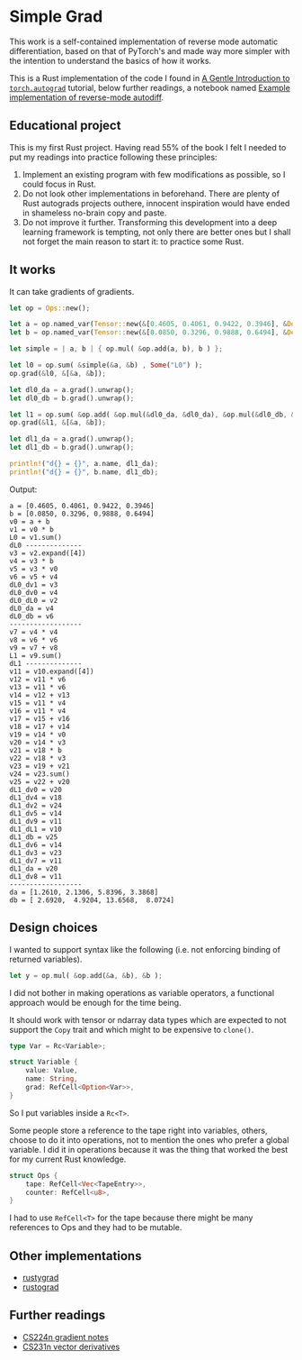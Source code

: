 # Simple Grad

This work is a self-contained implementation of reverse mode automatic differentiation,
based on that of PyTorch's and made way more simpler with the intention to understand the basics
of how it works.

This is a Rust implementation of the code I found in
[A Gentle Introduction to `torch.autograd`](https://pytorch.org/tutorials/beginner/blitz/autograd_tutorial.html)
tutorial, below further readings, a notebook named
[Example implementation of reverse-mode autodiff](https://colab.research.google.com/drive/1VpeE6UvEPRz9HmsHh1KS0XxXjYu533EC).

## Educational project

This is my first Rust project. Having read 55% of the book I felt I needed to put my readings into practice following these principles:
1. Implement an existing program with few modifications as possible, so I could focus in Rust.
2. Do not look other implementations in beforehand. There are plenty of Rust autograds projects outhere, innocent inspiration would have ended in shameless
no-brain copy and paste.
3. Do not improve it further. Transforming this development into a deep learning framework is tempting, not only there are better ones but I shall not forget
the main reason to start it: to practice some Rust.

## It works

It can take gradients of gradients.

```rust
let op = Ops::new();

let a = op.named_var(Tensor::new(&[0.4605, 0.4061, 0.9422, 0.3946], &Device::Cpu).unwrap(), "a");
let b = op.named_var(Tensor::new(&[0.0850, 0.3296, 0.9888, 0.6494], &Device::Cpu).unwrap(), "b");

let simple = | a, b | { op.mul( &op.add(a, b), b ) };

let l0 = op.sum( &simple(&a, &b) , Some("L0") );
op.grad(&l0, &[&a, &b]);

let dl0_da = a.grad().unwrap();
let dl0_db = b.grad().unwrap();

let l1 = op.sum( &op.add( &op.mul(&dl0_da, &dl0_da), &op.mul(&dl0_db, &dl0_db) ), Some("L1") );
op.grad(&l1, &[&a, &b]);

let dl1_da = a.grad().unwrap();
let dl1_db = b.grad().unwrap();

println!("d{} = {}", a.name, dl1_da);
println!("d{} = {}", b.name, dl1_db);
```

Output:

```
a = [0.4605, 0.4061, 0.9422, 0.3946]
b = [0.0850, 0.3296, 0.9888, 0.6494]
v0 = a + b
v1 = v0 * b
L0 = v1.sum()
dL0 --------------
v3 = v2.expand([4])
v4 = v3 * b
v5 = v3 * v0
v6 = v5 + v4
dL0_dv1 = v3
dL0_dv0 = v4
dL0_dL0 = v2
dL0_da = v4
dL0_db = v6
------------------
v7 = v4 * v4
v8 = v6 * v6
v9 = v7 + v8
L1 = v9.sum()
dL1 --------------
v11 = v10.expand([4])
v12 = v11 * v6
v13 = v11 * v6
v14 = v12 + v13
v15 = v11 * v4
v16 = v11 * v4
v17 = v15 + v16
v18 = v17 + v14
v19 = v14 * v0
v20 = v14 * v3
v21 = v18 * b
v22 = v18 * v3
v23 = v19 + v21
v24 = v23.sum()
v25 = v22 + v20
dL1_dv0 = v20
dL1_dv4 = v18
dL1_dv2 = v24
dL1_dv5 = v14
dL1_dv9 = v11
dL1_dL1 = v10
dL1_db = v25
dL1_dv6 = v14
dL1_dv3 = v23
dL1_dv7 = v11
dL1_da = v20
dL1_dv8 = v11
------------------
da = [1.2610, 2.1306, 5.8396, 3.3868]
db = [ 2.6920,  4.9204, 13.6568,  8.0724]
```

## Design choices

I wanted to support syntax like the following (i.e. not enforcing binding of returned variables).

```rust
let y = op.mul( &op.add(&a, &b), &b );
```

I did not bother in making operations as variable operators, a functional approach would be enough for the time being.

It should work with tensor or ndarray data types which are expected to not support the `Copy` trait and which might to be expensive to `clone()`.

```rust
type Var = Rc<Variable>;

struct Variable {
    value: Value,
    name: String,
    grad: RefCell<Option<Var>>,
}
```

So I put variables inside a `Rc<T>`.

Some people store a reference to the tape right into variables, others, choose to do it into operations, not to mention the ones who prefer a global variable.
I did it in operations because it was the thing that worked the best for my current Rust knowledge.

```rust
struct Ops {
    tape: RefCell<Vec<TapeEntry>>,
    counter: RefCell<u8>,
}
```

I had to use `RefCell<T>` for the tape because there might be many references to Ops and they had to be mutable.

## Other implementations

* [rustygrad](https://github.com/Mathemmagician/rustygrad)
* [rustograd](https://github.com/msakuta/rustograd)

## Further readings

* [CS224n gradient notes](https://web.stanford.edu/class/archive/cs/cs224n/cs224n.1184/readings/gradient-notes.pdf)
* [CS231n vector derivatives](http://cs231n.stanford.edu/vecDerivs.pdf)
